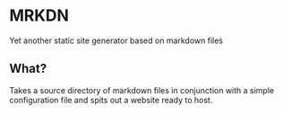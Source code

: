 # MRKDN

Yet another static site generator based on markdown files

## What?

Takes a source directory of markdown files in conjunction with a simple configuration file and spits out a website ready to host.
